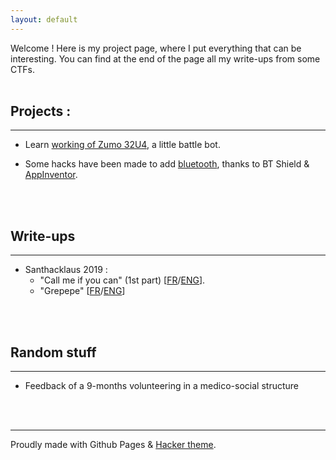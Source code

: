 ```yaml
---
layout: default
---
```


Welcome ! Here is my project page, where I put everything that can be interesting. You can find at the end of the page all my write-ups from some CTFs.
<br/>
<br/>
## Projects :

* * *

- Learn [working of Zumo 32U4](https://github.com/M0onshadow/zumo32u4/tree/master/first_tests), a little battle bot.

- Some hacks have been made to add [bluetooth](https://github.com/M0onshadow/zumo32u4/tree/master/bluetooth), thanks to BT Shield & [AppInventor](https://appinventor.mit.edu).
<br/>
<br/>

## Write-ups

* * *

- Santhacklaus 2019 :
  - "Call me if you can" (1st part) [<a href="ctf/Santhacklaus/CMIYC/callme_fr">FR</a>/<a href="ctf/Santhacklaus/CMIYC/callme_eng">ENG</a>].<br/>
  - "Grepepe" [<a href="ctf/Santhacklaus/Grepepe/grepepe_fr">FR</a>/<a href="ctf/Santhacklaus/Grepepe/grepepe_eng">ENG<a/>]<br/>
<br/>
<br/>
  
## Random stuff
  
* * *
  - Feedback of a 9-months volunteering in a medico-social structure <!--[<a href=""></a>/<a href=""></a>]-->
<br/>
<br/>

* * *

Proudly made with Github Pages & [Hacker theme](https://pages-themes.github.io/hacker/).
